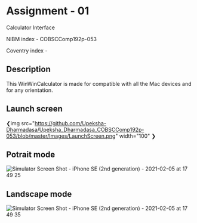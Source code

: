 <h1>Assignment - 01</h1>

Calculator Interface

NIBM index - COBSCComp192p-053

Coventry index - 


<h2>Description</h2>

This WinWinCalculator is made for compatible with all the Mac devices and for any orientation.

<h2>Launch screen</h2>

❮img src="https://github.com/Upeksha-Dharmadasa/Upeksha_Dharmadasa_COBSCComp192p-053/blob/master/Images/LaunchScreen.png" width="100" ❯

<h2>Potrait mode</h2>

![Simulator Screen Shot - iPhone SE (2nd generation) - 2021-02-05 at 17 49 25](https://user-images.githubusercontent.com/44730905/107037695-713c1e80-67e1-11eb-930c-5dcac1edc7f4.png)

<h2>Landscape mode</h2>

![Simulator Screen Shot - iPhone SE (2nd generation) - 2021-02-05 at 17 49 35](https://user-images.githubusercontent.com/44730905/107037854-b2ccc980-67e1-11eb-9e77-cf160f547187.png)

